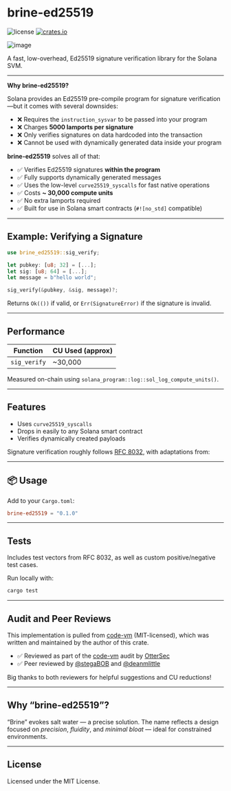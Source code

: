 # brine-ed25519

[license-image]: https://img.shields.io/badge/license-MIT-blue.svg?style=flat
![license][license-image]
[![crates.io](https://img.shields.io/crates/v/brine-ed25519.svg?style=flat)](https://crates.io/crates/brine-ed25519)

![image](https://github.com/user-attachments/assets/cc354cf3-b82d-40c6-8c9a-9902fae146f0)


A fast, low-overhead, Ed25519 signature verification library for the Solana SVM.

---

**Why brine-ed25519?**

Solana provides an Ed25519 pre-compile program for signature verification—but it comes with several downsides:

- ❌ Requires the `instruction_sysvar` to be passed into your program  
- ❌ Charges **5000 lamports per signature**  
- ❌ Only verifies signatures on data hardcoded into the transaction  
- ❌ Cannot be used with dynamically generated data inside your program  

**brine-ed25519** solves all of that:

- ✅ Verifies Ed25519 signatures **within the program**  
- ✅ Fully supports dynamically generated messages  
- ✅ Uses the low-level `curve25519_syscalls` for fast native operations  
- ✅ Costs **~ 30,000 compute units**  
- ✅ No extra lamports required  
- ✅ Built for use in Solana smart contracts (`#![no_std]` compatible)  

---

## Example: Verifying a Signature

```rust
use brine_ed25519::sig_verify;

let pubkey: [u8; 32] = [...];
let sig: [u8; 64] = [...];
let message = b"hello world";

sig_verify(&pubkey, &sig, message)?;
```

Returns `Ok(())` if valid, or `Err(SignatureError)` if the signature is invalid.

---

## Performance

| Function     | CU Used (approx) |
|--------------|------------------|
| `sig_verify` | ~30,000          |

Measured on-chain using `solana_program::log::sol_log_compute_units()`.

---

## Features

- Uses `curve25519_syscalls`  
- Drops in easily to any Solana smart contract  
- Verifies dynamically created payloads  

Signature verification roughly follows [RFC 8032](https://datatracker.ietf.org/doc/html/rfc8032), with adaptations from:

---

## 📦 Usage

Add to your `Cargo.toml`:

```toml
brine-ed25519 = "0.1.0"
```

---

## Tests

Includes test vectors from RFC 8032, as well as custom positive/negative test cases.

Run locally with:

```bash
cargo test
```

---

## Audit and Peer Reviews

This implementation is pulled from [code-vm](https://github.com/code-payments/code-vm) (MIT-licensed), which was written and maintained by the author of this crate.

- ✅ Reviewed as part of the [code-vm](https://github.com/code-payments/code-vm) audit by [OtterSec](https://osec.io)  
- ✅ Peer reviewed by [@stegaBOB](https://github.com/stegaBOB) and [@deanmlittle](https://github.com/deanmlittle)  

Big thanks to both reviewers for helpful suggestions and CU reductions!

---

## Why “brine-ed25519”?

“Brine” evokes salt water — a precise solution. The name reflects a design focused on _precision_, _fluidity_, and _minimal bloat_ — ideal for constrained environments.

---

## License

Licensed under the MIT License.
